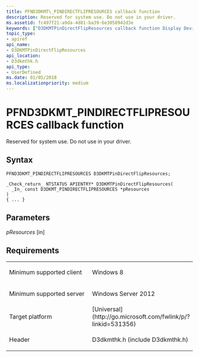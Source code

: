```yaml
---
title: PFND3DKMT\_PINDIRECTFLIPRESOURCES callback function
description: Reserved for system use. Do not use in your driver.
ms.assetid: fc497f21-a9da-4d81-ba39-6e3058942d3e
keywords: ["D3DKMTPinDirectFlipResources callback function Display Devices", "PFND3DKMT_PINDIRECTFLIPRESOURCES"]
topic_type:
- apiref
api_name:
- D3DKMTPinDirectFlipResources
api_location:
- D3dkmthk.h
api_type:
- UserDefined
ms.date: 01/05/2018
ms.localizationpriority: medium
---
```


# PFND3DKMT\_PINDIRECTFLIPRESOURCES callback function


Reserved for system use. Do not use in your driver.

Syntax
------

```ManagedCPlusPlus
PFND3DKMT_PINDIRECTFLIPRESOURCES D3DKMTPinDirectFlipResources;

_Check_return_ NTSTATUS APIENTRY* D3DKMTPinDirectFlipResources(
  _In_ const D3DKMT_PINDIRECTFLIPRESOURCES *pResources
)
{ ... }
```

Parameters
----------

*pResources* \[in\]

Requirements
------------

<table>
<colgroup>
<col width="50%" />
<col width="50%" />
</colgroup>
<tbody>
<tr class="odd">
<td align="left"><p>Minimum supported client</p></td>
<td align="left"><p>Windows 8</p></td>
</tr>
<tr class="even">
<td align="left"><p>Minimum supported server</p></td>
<td align="left"><p>Windows Server 2012</p></td>
</tr>
<tr class="odd">
<td align="left"><p>Target platform</p></td>
<td align="left">[Universal](http://go.microsoft.com/fwlink/p/?linkid=531356)</td>
</tr>
<tr class="even">
<td align="left"><p>Header</p></td>
<td align="left">D3dkmthk.h (include D3dkmthk.h)</td>
</tr>
</tbody>
</table>

 

 





